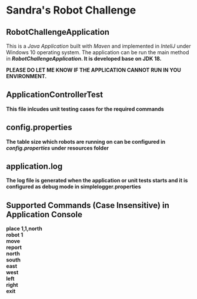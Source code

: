 # Sandra's Robot Challenge
## RobotChallengeApplication
This is a <i>Java Application</i> built with <i>Maven</i> and implemented in <i>InteliJ</i> under Windows 10 operating system. The application can be run the main method in <i><b>RobotChallengeApplication<b></i>. It is developed base on JDK 18.

PLEASE DO LET ME KNOW IF THE APPLICATION CANNOT RUN IN YOU ENVIRONMENT.

## ApplicationControllerTest
This file inlcudes unit testing cases for the required commands

## config.properties
The table size which robots are running on can be configured in <i>config.properties</i> under resources folder

## application.log
The log file is generated when the application or unit tests starts and it is configured as debug mode in simplelogger.properties

## Supported Commands (Case Insensitive) in Application Console
place 1,1,north<br>
robot 1<br>
move<br>
report<br>
north<br>
south<br>
east<br>
west<br>
left<br>
right<br>
exit<br>
